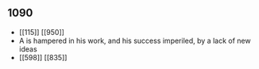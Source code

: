 ## 1090
- [[115]] [[950]] 
- A is hampered in his work, and his success imperiled, by a lack of new ideas
- [[598]] [[835]] 

